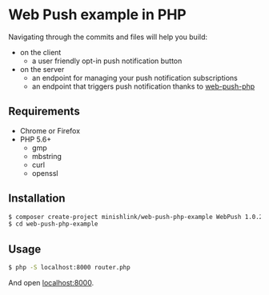 # Web Push example in PHP

Navigating through the commits and files will help you build:
- on the client
    - a user friendly opt-in push notification button
- on the server
    - an endpoint for managing your push notification subscriptions
    - an endpoint that triggers push notification thanks to [web-push-php](https://github.com/web-push-libs/web-push-php)

## Requirements
- Chrome or Firefox
- PHP 5.6+
    - gmp
    - mbstring
    - curl
    - openssl

## Installation
```bash
$ composer create-project minishlink/web-push-php-example WebPush 1.0.2
$ cd web-push-php-example
```

## Usage

```bash
$ php -S localhost:8000 router.php
```

And open [localhost:8000](http://localhost:8000).
